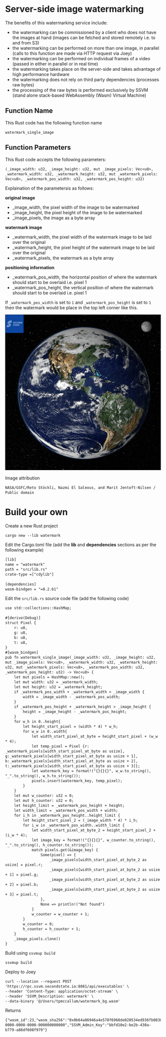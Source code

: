 # Server-side image watermarking

The benefits of this watermarking service include:

- the watermarking can be commissioned by a client who does not have the images at hand (images can be fetched and stored remotely i.e. to and from S3)
- the watermarking can be performed on more than one image, in parallel (calls to this function are made via HTTP request via Joey)
- the watermarking can be performed on individual frames of a video (passed in either in parallel or in real time)
- the watermarking takes place on the server-side and takes advantage of high performance hardware
- the watermarking does not rely on third party dependencies (processes raw bytes)
- the processing of the raw bytes is performed exclusively by SSVM (stand alone stack-based WebAssembly (Wasm) Virtual Machine)

## Function Name
This Rust code has the following function name
```
watermark_single_image
```

## Function Parameters
This Rust code accepts the following parameters:
```
(_image_width: u32, _image_height: u32, mut _image_pixels: Vec<u8>, _watermark_width: u32, _watermark_height: u32, mut _watermark_pixels: Vec<u8>, _watermark_pos_width: u32, _watermark_pos_height: u32)
```
Explaination of the parametersis as follows:

**original image**

- _image_width, the pixel width of the image to be watermarked
- _image_height, the pixel height of the image to be watermarked
- _image_pixels, the image as a byte array

**watermark image**

- _watermark_width, the pixel width of the watermark image to be laid over the original
- _watermark_height, the pixel height of the watermark image to be laid over the original
- _watermark_pixels, the watermark as a byte array

**positioning information**

- _watermark_pos_width, the horizontal position of where the watermark should start to be overlaid i.e. pixel 1
- _watermark_pos_height, the vertical position of where the watermark should start to be overlaid i.e. pixel 1


If `_watermark_pos_width` is set to `1` and `_watermark_pos_height` is set to `1` then the watermark would be place in the top left corner like this.


![](images/watermarked.png)

Image attribution 
```
NASA/GSFC/Reto Stöckli, Nazmi El Saleous, and Marit Jentoft-Nilsen / Public domain
```
# Build your own
Create a new Rust project
```
cargo new --lib watermark
```
Edit the Cargo.toml file (add the **lib** and **dependencies** sections as per the following example)
```
[lib]
name = "watermark"
path = "src/lib.rs"
crate-type =["cdylib"]

[dependencies]
wasm-bindgen = "=0.2.61"
```
Edit the `src/lib.rs` source code file (add the following code)
```
use std::collections::HashMap;
  
#[derive(Debug)]
struct Pixel {
    r: u8,
    g: u8,
    b: u8,
    t: u8,
}
#[wasm_bindgen]
pub fn watermark_single_image(_image_width: u32, _image_height: u32, mut _image_pixels: Vec<u8>, _watermark_width: u32, _watermark_height: u32, mut _watermark_pixels: Vec<u8>, _watermark_pos_width: u32, _watermark_pos_height: u32) -> Vec<u8> {
    let mut pixels = HashMap::new();
    let mut width: u32 = _watermark_width;
    let mut height: u32 = _watermark_height;
    if _watermark_pos_width + _watermark_width > _image_width {
        width = _image_width - _watermark_pos_width;
    }
    if _watermark_pos_height + _watermark_height > _image_height {
        height = _image_height - _watermark_pos_height;
    }
    for w_h in 0..height{
        let height_start_pixel = (width * 4) * w_h;
        for w_w in 0..width{
            let width_start_pixel_at_byte = height_start_pixel + (w_w * 4);
            let temp_pixel = Pixel {r: _watermark_pixels[width_start_pixel_at_byte as usize], g:_watermark_pixels[width_start_pixel_at_byte as usize + 1], b:_watermark_pixels[width_start_pixel_at_byte as usize + 2], t:_watermark_pixels[width_start_pixel_at_byte as usize + 3]};
            let watermark_key = format!("{}{}{}", w_w.to_string(), "_".to_string(), w_h.to_string());
            pixels.insert(watermark_key, temp_pixel);
        }
    }
    let mut w_counter: u32 = 0;
    let mut h_counter: u32 = 0;
    let height_limit = _watermark_pos_height + height;
    let width_limit = _watermark_pos_width + width;
    for i_h in _watermark_pos_height..height_limit {
        let height_start_pixel_2 = (_image_width * 4) * i_h;
        for i_w in _watermark_pos_width..width_limit {
            let width_start_pixel_at_byte_2 = height_start_pixel_2 + (i_w * 4);
            let image_key = format!("{}{}{}", w_counter.to_string(), "_".to_string(), h_counter.to_string());
            match pixels.get(&image_key) {
                Some(pixel) => {
                    _image_pixels[width_start_pixel_at_byte_2 as usize] = pixel.r;
                    _image_pixels[width_start_pixel_at_byte_2 as usize + 1] = pixel.g;
                    _image_pixels[width_start_pixel_at_byte_2 as usize + 2] = pixel.b;
                    _image_pixels[width_start_pixel_at_byte_2 as usize + 3] = pixel.t;
                },
                None => println!("Not found")
            }
            w_counter = w_counter + 1;
        }
        w_counter = 0;
        h_counter = h_counter + 1;
    }
    _image_pixels.clone()
}
```
Build using `ssvmup build`
```
ssvmup build
```
Deploy to Joey
```
curl --location --request POST 'https://rpc.ssvm.secondstate.io:8081/api/executables' \
--header 'Content-Type: application/octet-stream' \
--header 'SSVM_Description: watermark' \
--data-binary '@/Users/tpmccallum/watermark_bg.wasm'
```
Returns
```
{"wasm_id":23,"wasm_sha256":"0x0b64a86946a4e578f6968de020534ed936fb08305fa9138acf218fff0b86a50c","SSVM_Usage_Key":"00000000-0000-0000-0000-000000000000","SSVM_Admin_Key":"bbfd10e2-be2b-430a-b779-a88df608f979"}
```
```
